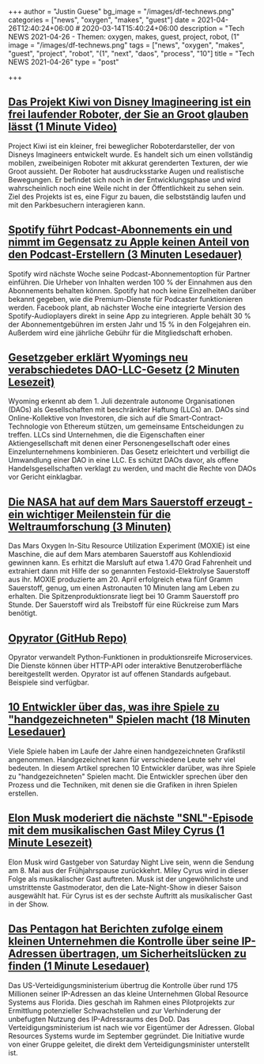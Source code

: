 +++
author = "Justin Guese"
bg_image = "/images/df-technews.png"
categories = ["news", "oxygen", "makes", "guest"]
date = 2021-04-26T12:40:24+06:00 # 2020-03-14T15:40:24+06:00
description = "Tech NEWS 2021-04-26 - Themen: oxygen, makes, guest, project, robot, (1"
image = "/images/df-technews.png"
tags = ["news", "oxygen", "makes", "guest", "project", "robot", "(1", "next", "daos", "process", "10"]
title = "Tech NEWS 2021-04-26"
type = "post"

+++

## [Das Projekt Kiwi von Disney Imagineering ist ein frei laufender Roboter, der Sie an Groot glauben lässt (1 Minute Video)](https://www.youtube.com/watch?v=6spi7nBqrro&utm_source=tldrnewsletter/1/010001790da77366-9526de24-8360-4ec7-abf5-3db719a1aeda-000000/7EgN8kCMAi8SQQmaIAL9Gf95BzTSS5ytnCcgWXzUAdg=190)

 Project Kiwi ist ein kleiner, frei beweglicher Roboterdarsteller, der von Disneys Imagineers entwickelt wurde. Es handelt sich um einen vollständig mobilen, zweibeinigen Roboter mit akkurat gerenderten Texturen, der wie Groot aussieht. Der Roboter hat ausdrucksstarke Augen und realistische Bewegungen. Er befindet sich noch in der Entwicklungsphase und wird wahrscheinlich noch eine Weile nicht in der Öffentlichkeit zu sehen sein. Ziel des Projekts ist es, eine Figur zu bauen, die selbstständig laufen und mit den Parkbesuchern interagieren kann.

## [Spotify führt Podcast-Abonnements ein und nimmt im Gegensatz zu Apple keinen Anteil von den Podcast-Erstellern (3 Minuten Lesedauer)](https://variety.com/2021/digital/news/spotify-podcast-subscriptions-apple-revenue-share-1234958690/)

 Spotify wird nächste Woche seine Podcast-Abonnementoption für Partner einführen. Die Urheber von Inhalten werden 100 % der Einnahmen aus den Abonnements behalten können. Spotify hat noch keine Einzelheiten darüber bekannt gegeben, wie die Premium-Dienste für Podcaster funktionieren werden. Facebook plant, ab nächster Woche eine integrierte Version des Spotify-Audioplayers direkt in seine App zu integrieren. Apple behält 30 % der Abonnementgebühren im ersten Jahr und 15 % in den Folgejahren ein. Außerdem wird eine jährliche Gebühr für die Mitgliedschaft erhoben.

## [Gesetzgeber erklärt Wyomings neu verabschiedetes DAO-LLC-Gesetz (2 Minuten Lesezeit)](https://www.coindesk.com/wyoming-dao-llc-law-passed)

 Wyoming erkennt ab dem 1. Juli dezentrale autonome Organisationen (DAOs) als Gesellschaften mit beschränkter Haftung (LLCs) an. DAOs sind Online-Kollektive von Investoren, die sich auf die Smart-Contract-Technologie von Ethereum stützen, um gemeinsame Entscheidungen zu treffen. LLCs sind Unternehmen, die die Eigenschaften einer Aktiengesellschaft mit denen einer Personengesellschaft oder eines Einzelunternehmens kombinieren. Das Gesetz erleichtert und verbilligt die Umwandlung einer DAO in eine LLC. Es schützt DAOs davor, als offene Handelsgesellschaften verklagt zu werden, und macht die Rechte von DAOs vor Gericht einklagbar.

## [Die NASA hat auf dem Mars Sauerstoff erzeugt - ein wichtiger Meilenstein für die Weltraumforschung (3 Minuten)](https://www.vice.com/en/article/bvz8em/nasa-has-created-oxygen-on-mars-in-a-major-milestone-for-space-exploration)

 Das Mars Oxygen In-Situ Resource Utilization Experiment (MOXIE) ist eine Maschine, die auf dem Mars atembaren Sauerstoff aus Kohlendioxid gewinnen kann. Es erhitzt die Marsluft auf etwa 1.470 Grad Fahrenheit und extrahiert dann mit Hilfe der so genannten Festoxid-Elektrolyse Sauerstoff aus ihr. MOXIE produzierte am 20. April erfolgreich etwa fünf Gramm Sauerstoff, genug, um einen Astronauten 10 Minuten lang am Leben zu erhalten. Die Spitzenproduktionsrate liegt bei 10 Gramm Sauerstoff pro Stunde. Der Sauerstoff wird als Treibstoff für eine Rückreise zum Mars benötigt.

## [Opyrator (GitHub Repo)](https://github.com/ml-tooling/opyrator)

 Opyrator verwandelt Python-Funktionen in produktionsreife Microservices. Die Dienste können über HTTP-API oder interaktive Benutzeroberfläche bereitgestellt werden. Opyrator ist auf offenen Standards aufgebaut. Beispiele sind verfügbar.

## [10 Entwickler über das, was ihre Spiele zu "handgezeichneten" Spielen macht (18 Minuten Lesedauer)](https://www.polygon.com/interviews/22397934/indie-games-hand-drawn-artists-cozy-grove)

 Viele Spiele haben im Laufe der Jahre einen handgezeichneten Grafikstil angenommen. Handgezeichnet kann für verschiedene Leute sehr viel bedeuten. In diesem Artikel sprechen 10 Entwickler darüber, was ihre Spiele zu "handgezeichneten" Spielen macht. Die Entwickler sprechen über den Prozess und die Techniken, mit denen sie die Grafiken in ihren Spielen erstellen.

## [Elon Musk moderiert die nächste "SNL"-Episode mit dem musikalischen Gast Miley Cyrus (1 Minute Lesezeit)](https://www.rollingstone.com/tv/tv-news/elon-musk-host-miley-cyrus-snl-1160775/)

 Elon Musk wird Gastgeber von Saturday Night Live sein, wenn die Sendung am 8. Mai aus der Frühjahrspause zurückkehrt. Miley Cyrus wird in dieser Folge als musikalischer Gast auftreten. Musk ist der ungewöhnlichste und umstrittenste Gastmoderator, den die Late-Night-Show in dieser Saison ausgewählt hat. Für Cyrus ist es der sechste Auftritt als musikalischer Gast in der Show.

## [Das Pentagon hat Berichten zufolge einem kleinen Unternehmen die Kontrolle über seine IP-Adressen übertragen, um Sicherheitslücken zu finden (1 Minute Lesedauer)](https://www.theverge.com/2021/4/24/22401339/pentagon-ip-addresses-security-department-defense)

 Das US-Verteidigungsministerium übertrug die Kontrolle über rund 175 Millionen seiner IP-Adressen an das kleine Unternehmen Global Resource Systems aus Florida. Dies geschah im Rahmen eines Pilotprojekts zur Ermittlung potenzieller Schwachstellen und zur Verhinderung der unbefugten Nutzung des IP-Adressraums des DoD. Das Verteidigungsministerium ist nach wie vor Eigentümer der Adressen. Global Resources Systems wurde im September gegründet. Die Initiative wurde von einer Gruppe geleitet, die direkt dem Verteidigungsminister unterstellt ist.

